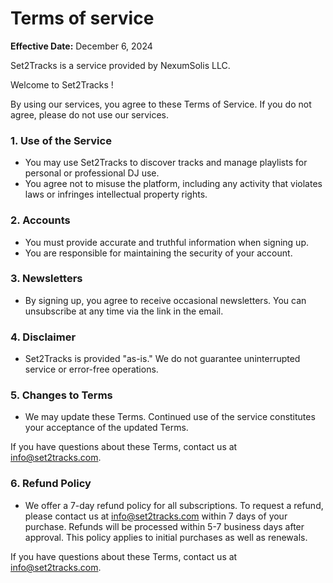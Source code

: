 # Terms of service

**Effective Date:** December 6, 2024


Set2Tracks is a service provided by NexumSolis LLC.


Welcome to Set2Tracks ! 

By using our services, you agree to these Terms of Service. If you do not agree, please do not use our services.

### **1. Use of the Service**

- You may use Set2Tracks to discover tracks and manage playlists for personal or professional DJ use.
- You agree not to misuse the platform, including any activity that violates laws or infringes intellectual property rights.

### **2. Accounts**

- You must provide accurate and truthful information when signing up.
- You are responsible for maintaining the security of your account.

### **3. Newsletters**

- By signing up, you agree to receive occasional newsletters. You can unsubscribe at any time via the link in the email.

### **4. Disclaimer**

- Set2Tracks is provided "as-is." We do not guarantee uninterrupted service or error-free operations.

### **5. Changes to Terms**

- We may update these Terms. Continued use of the service constitutes your acceptance of the updated Terms.

If you have questions about these Terms, contact us at info@set2tracks.com.


### **6. Refund Policy**

- We offer a 7-day refund policy for all subscriptions. To request a refund, please contact us at info@set2tracks.com within 7 days of your purchase. Refunds will be processed within 5-7 business days after approval. This policy applies to initial purchases as well as renewals.

If you have questions about these Terms, contact us at info@set2tracks.com.